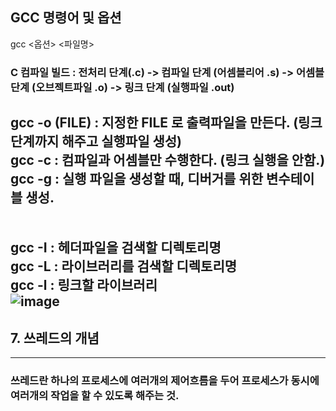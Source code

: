 ## GCC 명령어 및 옵션
gcc <옵션> <파일명>   
### C 컴파일 빌드 : 전처리 단계(.c) -> 컴파일 단계 (어셈블리어 .s) -> 어셈블 단계 (오브젝트파일 .o) -> 링크 단계 (실행파일 .out)  
gcc -o (FILE) : 지정한 FILE 로 출력파일을 만든다. (링크 단계까지 해주고 실행파일 생성)  
gcc -c : 컴파일과 어셈블만 수행한다. (링크 실행을 안함.)  
gcc -g : 실행 파일을 생성할 때, 디버거를 위한 변수테이블 생성.  
<br>  
gcc -I : 헤더파일을 검색할 디렉토리명  
gcc -L : 라이브러리를 검색할 디렉토리명  
gcc -l : 링크할 라이브러리   
![image](https://user-images.githubusercontent.com/70988272/216768764-d6d49802-0876-4885-b57c-b152989e416a.png)
---

## 7. 쓰레드의 개념
---
### 쓰레드란 하나의 프로세스에 여러개의 제어흐름을 두어 프로세스가 동시에 여러개의 작업을 할 수 있도록 해주는 것.
